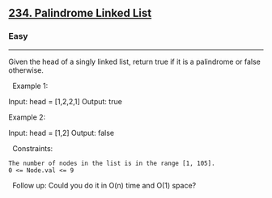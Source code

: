 <h2><a href="https://leetcode.com/problems/palindrome-linked-list/">234. Palindrome Linked List</a></h2><h3>Easy</h3><hr>Given the head of a singly linked list, return true if it is a palindrome or false otherwise.

 
Example 1:

Input: head = [1,2,2,1]
Output: true


Example 2:

Input: head = [1,2]
Output: false


 
Constraints:


	The number of nodes in the list is in the range [1, 105].
	0 <= Node.val <= 9


 
Follow up: Could you do it in O(n) time and O(1) space?